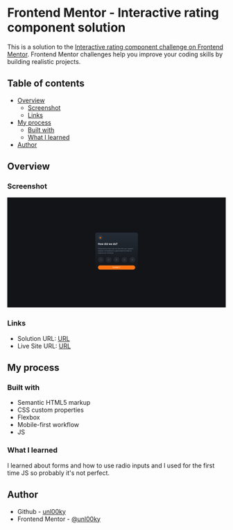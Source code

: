 # Frontend Mentor - Interactive rating component solution

This is a solution to the [Interactive rating component challenge on Frontend Mentor](https://www.frontendmentor.io/challenges/interactive-rating-component-koxpeBUmI). Frontend Mentor challenges help you improve your coding skills by building realistic projects. 

## Table of contents

- [Overview](#overview)
  - [Screenshot](#screenshot)
  - [Links](#links)
- [My process](#my-process)
  - [Built with](#built-with)
  - [What I learned](#what-i-learned)
- [Author](#author)

## Overview

### Screenshot

![](./design/image.png)

### Links

- Solution URL: [URL](https://www.frontendmentor.io/solutions/first-time-using-js-interactivereactingcomponent-6UYlkKnseA)
- Live Site URL: [URL](https://unl00ky.github.io/interactive-rating-challenge/)

## My process

### Built with

- Semantic HTML5 markup
- CSS custom properties
- Flexbox
- Mobile-first workflow
- JS

### What I learned

I learned about forms and how to use radio inputs and I used for the first time JS so probably it's not perfect.

## Author

- Github - [unl00ky](https://github.com/unl00ky)
- Frontend Mentor - [@unl00ky](https://www.frontendmentor.io/profile/unl00ky)
